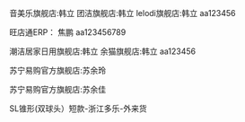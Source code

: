 音美乐旗舰店:韩立
团洁旗舰店:韩立
lelodi旗舰店:韩立
aa123456

旺店通ERP：
焦鹏
aa123456789

潮洁居家日用旗舰店:韩立
余猫旗舰店:韩立
aa123456

苏宁易购官方旗舰店:苏余玲

苏宁易购官方旗舰店:苏余佳

SL锥形(双球头）短款-浙江多乐-外来货